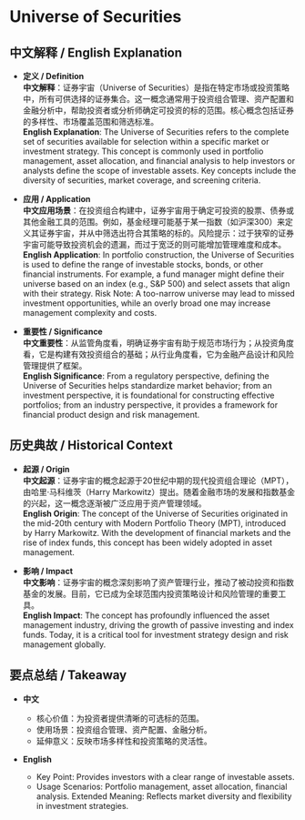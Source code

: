 # Universe of Securities

## 中文解释 / English Explanation

* **定义 / Definition**  
  **中文解释**：证券宇宙（Universe of Securities）是指在特定市场或投资策略中，所有可供选择的证券集合。这一概念通常用于投资组合管理、资产配置和金融分析中，帮助投资者或分析师确定可投资的标的范围。核心概念包括证券的多样性、市场覆盖范围和筛选标准。  
  **English Explanation**: The Universe of Securities refers to the complete set of securities available for selection within a specific market or investment strategy. This concept is commonly used in portfolio management, asset allocation, and financial analysis to help investors or analysts define the scope of investable assets. Key concepts include the diversity of securities, market coverage, and screening criteria.

* **应用 / Application**  
  **中文应用场景**：在投资组合构建中，证券宇宙用于确定可投资的股票、债券或其他金融工具的范围。例如，基金经理可能基于某一指数（如沪深300）来定义其证券宇宙，并从中筛选出符合其策略的标的。风险提示：过于狭窄的证券宇宙可能导致投资机会的遗漏，而过于宽泛的则可能增加管理难度和成本。  
  **English Application**: In portfolio construction, the Universe of Securities is used to define the range of investable stocks, bonds, or other financial instruments. For example, a fund manager might define their universe based on an index (e.g., S&P 500) and select assets that align with their strategy. Risk Note: A too-narrow universe may lead to missed investment opportunities, while an overly broad one may increase management complexity and costs.

* **重要性 / Significance**  
  **中文重要性**：从监管角度看，明确证券宇宙有助于规范市场行为；从投资角度看，它是构建有效投资组合的基础；从行业角度看，它为金融产品设计和风险管理提供了框架。  
  **English Significance**: From a regulatory perspective, defining the Universe of Securities helps standardize market behavior; from an investment perspective, it is foundational for constructing effective portfolios; from an industry perspective, it provides a framework for financial product design and risk management.

## 历史典故 / Historical Context

* **起源 / Origin**  
  **中文起源**：证券宇宙的概念起源于20世纪中期的现代投资组合理论（MPT），由哈里·马科维茨（Harry Markowitz）提出。随着金融市场的发展和指数基金的兴起，这一概念逐渐被广泛应用于资产管理领域。  
  **English Origin**: The concept of the Universe of Securities originated in the mid-20th century with Modern Portfolio Theory (MPT), introduced by Harry Markowitz. With the development of financial markets and the rise of index funds, this concept has been widely adopted in asset management.

* **影响 / Impact**  
  **中文影响**：证券宇宙的概念深刻影响了资产管理行业，推动了被动投资和指数基金的发展。目前，它已成为全球范围内投资策略设计和风险管理的重要工具。  
  **English Impact**: The concept has profoundly influenced the asset management industry, driving the growth of passive investing and index funds. Today, it is a critical tool for investment strategy design and risk management globally.

## 要点总结 / Takeaway

* **中文**  
  - 核心价值：为投资者提供清晰的可选标的范围。
  - 使用场景：投资组合管理、资产配置、金融分析。
  - 延伸意义：反映市场多样性和投资策略的灵活性。

* **English**  
  - Key Point: Provides investors with a clear range of investable assets.
  - Usage Scenarios: Portfolio management, asset allocation, financial analysis.
Extended Meaning: Reflects market diversity and flexibility in investment strategies.